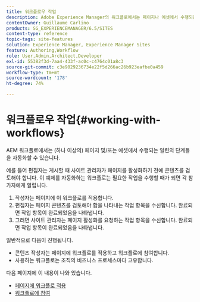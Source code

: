 ```yaml
---
title: 워크플로우 작업
description: Adobe Experience Manager의 워크플로에서는 페이지나 에셋에서 수행되는 일련의 단계들을 자동화할 수 있습니다.
contentOwner: Guillaume Carlino
products: SG_EXPERIENCEMANAGER/6.5/SITES
content-type: reference
topic-tags: site-features
solution: Experience Manager, Experience Manager Sites
feature: Authoring,Workflow
role: User,Admin,Architect,Developer
exl-id: 55382f3d-7aa4-433f-ac0c-c4764c01a8c3
source-git-commit: c3e9029236734e22f5d266ac26b923eafbe0a459
workflow-type: tm+mt
source-wordcount: '178'
ht-degree: 74%

---
```


# 워크플로우 작업{#working-with-workflows}

AEM 워크플로에서는 (하나 이상의) 페이지 및/또는 에셋에서 수행되는 일련의 단계들을 자동화할 수 있습니다.

예를 들어 편집자는 게시할 때 사이트 관리자가 페이지를 활성화하기 전에 콘텐츠를 검토해야 합니다. 이 예제를 자동화하는 워크플로는 필요한 작업을 수행할 때가 되면 각 참가자에게 알립니다.

1. 작성자는 페이지에 이 워크플로를 적용합니다.
1. 편집자는 페이지 콘텐츠를 검토해야 함을 나타내는 작업 항목을 수신합니다. 완료되면 작업 항목이 완료되었음을 나타냅니다.
1. 그러면 사이트 관리자는 페이지 활성화를 요청하는 작업 항목을 수신합니다. 완료되면 작업 항목이 완료되었음을 나타냅니다.

일반적으로 다음이 진행됩니다.

* 콘텐츠 작성자는 페이지에 워크플로를 적용하고 워크플로에 참여합니다.
* 사용하는 워크플로는 조직의 비즈니스 프로세스마다 고유합니다.

다음 페이지에 이 내용이 나와 있습니다.

* [페이지에 워크플로 적용](/help/sites-authoring/workflows-applying.md)
* [워크플로에 참여](/help/sites-authoring/workflows-participating.md)

